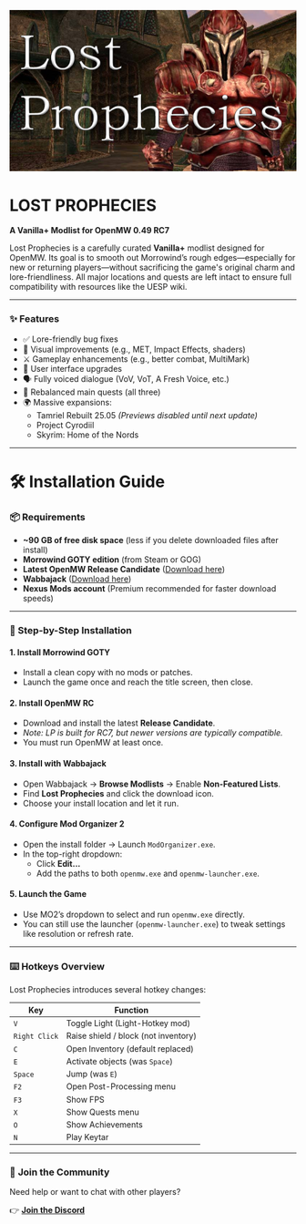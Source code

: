 ![Lost Prophecies Banner](https://raw.githubusercontent.com/Fropaccino/lostprophecies/main/lost_prophecies_16_9_cropped.png)

# **LOST PROPHECIES**
**A Vanilla+ Modlist for OpenMW 0.49 RC7**

Lost Prophecies is a carefully curated **Vanilla+** modlist designed for OpenMW. Its goal is to smooth out Morrowind’s rough edges—especially for new or returning players—without sacrificing the game's original charm and lore-friendliness. All major locations and quests are left intact to ensure full compatibility with resources like the UESP wiki.

---

### ✨ **Features**

- ✅ Lore-friendly bug fixes  
- 🎨 Visual improvements (e.g., MET, Impact Effects, shaders)  
- ⚔️ Gameplay enhancements (e.g., better combat, MultiMark)  
- 🧭 User interface upgrades  
- 🗣️ Fully voiced dialogue (VoV, VoT, A Fresh Voice, etc.)  
- 🧩 Rebalanced main quests (all three)  
- 🌍 Massive expansions:
  - Tamriel Rebuilt 25.05 *(Previews disabled until next update)*  
  - Project Cyrodiil  
  - Skyrim: Home of the Nords  

---

# 🛠️ **Installation Guide**

### 📦 Requirements

- **~90 GB of free disk space** (less if you delete downloaded files after install)  
- **Morrowind GOTY edition** (from Steam or GOG)  
- **Latest OpenMW Release Candidate** ([Download here](https://github.com/OpenMW/openmw/releases/))  
- **Wabbajack** ([Download here](https://www.wabbajack.org/))  
- **Nexus Mods account** (Premium recommended for faster download speeds)

---

### 🔧 Step-by-Step Installation

#### **1. Install Morrowind GOTY**
- Install a clean copy with no mods or patches.
- Launch the game once and reach the title screen, then close.

#### **2. Install OpenMW RC**
- Download and install the latest **Release Candidate**.
- *Note: LP is built for RC7, but newer versions are typically compatible.*
- You must run OpenMW at least once. 

#### **3. Install with Wabbajack**
- Open Wabbajack → **Browse Modlists** → Enable **Non-Featured Lists**.  
- Find **Lost Prophecies** and click the download icon.  
- Choose your install location and let it run.

#### **4. Configure Mod Organizer 2**
- Open the install folder → Launch `ModOrganizer.exe`.  
- In the top-right dropdown:  
  - Click **Edit...**  
  - Add the paths to both `openmw.exe` and `openmw-launcher.exe`.

#### **5. Launch the Game**
- Use MO2’s dropdown to select and run `openmw.exe` directly.  
- You can still use the launcher (`openmw-launcher.exe`) to tweak settings like resolution or refresh rate.

---

### ⌨️ **Hotkeys Overview**

Lost Prophecies introduces several hotkey changes:

| Key        | Function                                 |
|------------|------------------------------------------|
| `V`        | Toggle Light (Light-Hotkey mod)          |
| `Right Click` | Raise shield / block (not inventory) |
| `C`        | Open Inventory (default replaced)        |
| `E`        | Activate objects (was `Space`)           |
| `Space`    | Jump (was `E`)                           |
| `F2`       | Open Post-Processing menu                |
| `F3`       | Show FPS                                 |
| `X`        | Show Quests menu                         |
| `O`        | Show Achievements                        |
| `N`        | Play Keytar                     |
---

### 💬 **Join the Community**

Need help or want to chat with other players?

👉 [**Join the Discord**](https://discord.gg/fNgshCXE3h)

